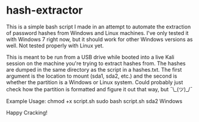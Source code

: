 # hash-extractor

<p>This is a simple bash script I made in an attempt to automate the extraction of password hashes from
Windows and Linux machines. I've only tested it with Windows 7 right now, but it should work for
other Windows versions as well. Not tested properly with Linux yet.</p>

<p>This is meant to be run from a USB drive while booted into a live Kali session on the machine
you're trying to extract hashes from. The hashes are dumped in the same directory as the script in a hashes.txt. 
The first argument is the location to mount (sda1, sda2, etc.) and the second is whether the partition is a 
Windows or Linux system. Could probably just check how the partition is formatted and figure it out that way, but ¯\_(ツ)_/¯</p>

<p>
Example Usage:
chmod +x  script.sh
sudo bash script.sh sda2 Windows
</p>

<p>Happy Cracking!</p>


